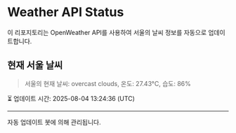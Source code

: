 
# Weather API Status

이 리포지토리는 OpenWeather API를 사용하여 서울의 날씨 정보를 자동으로 업데이트합니다.

## 현재 서울 날씨
> 서울의 현재 날씨: overcast clouds, 온도: 27.43°C, 습도: 86%

⏳ 업데이트 시간: 2025-08-04 13:24:36 (UTC)

---
자동 업데이트 봇에 의해 관리됩니다.

